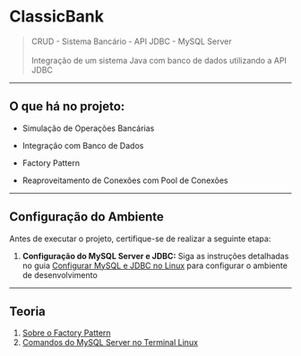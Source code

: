 # ClassicBank

> CRUD - Sistema Bancário - API JDBC - MySQL Server<br><br> 
> Integração de um sistema Java com banco de dados utilizando a API JDBC


---
## O que há no projeto:

- Simulação de Operações Bancárias

- Integração com Banco de Dados

- Factory Pattern 
  
- Reaproveitamento de Conexões com Pool de Conexões


---
## Configuração do Ambiente

Antes de executar o projeto, certifique-se de realizar a seguinte etapa:

1. **Configuração do MySQL Server e JDBC:** Siga as instruções detalhadas no guia [Configurar MySQL e JDBC no Linux](/teoria/ConfigurarMysqlServer.md) para configurar o ambiente de desenvolvimento


---
## Teoria

1. [Sobre o Factory Pattern](/teoria/SobrePadrãoFactory.md)
2. [Comandos do MySQL Server no Terminal Linux](/teoria/MysqlServer-TerminalLinux.md)
